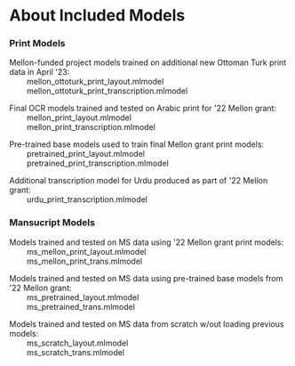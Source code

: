 # About Included Models

### Print Models
Mellon-funded project models trained on additional new Ottoman Turk print data in April '23:  
&nbsp; &nbsp; &nbsp; &nbsp; mellon_ottoturk_print_layout.mlmodel  
&nbsp; &nbsp; &nbsp; &nbsp; mellon_ottoturk_print_transcription.mlmodel

Final OCR models trained and tested on Arabic print for '22 Mellon grant:  
&nbsp; &nbsp; &nbsp; &nbsp; mellon_print_layout.mlmodel  
&nbsp; &nbsp; &nbsp; &nbsp; mellon_print_transcription.mlmodel

Pre-trained base models used to train final Mellon grant print models:  
&nbsp; &nbsp; &nbsp; &nbsp; pretrained_print_layout.mlmodel  
&nbsp; &nbsp; &nbsp; &nbsp; pretrained_print_transcription.mlmodel

Additional transcription model for Urdu produced as part of '22 Mellon grant:  
&nbsp; &nbsp; &nbsp; &nbsp; urdu_print_transcription.mlmodel

### Mansucript Models
Models trained and tested on MS data using '22 Mellon grant print models:   
&nbsp; &nbsp; &nbsp; &nbsp; ms_mellon_print_layout.mlmodel    
&nbsp; &nbsp; &nbsp; &nbsp; ms_mellon_print_trans.mlmodel

Models trained and tested on MS data using pre-trained base models from '22 Mellon grant:   
&nbsp; &nbsp; &nbsp; &nbsp; ms_pretrained_layout.mlmodel    
&nbsp; &nbsp; &nbsp; &nbsp; ms_pretrained_trans.mlmodel

Models trained and tested on MS data from scratch w/out loading previous models:    
&nbsp; &nbsp; &nbsp; &nbsp; ms_scratch_layout.mlmodel   
&nbsp; &nbsp; &nbsp; &nbsp; ms_scratch_trans.mlmodel
